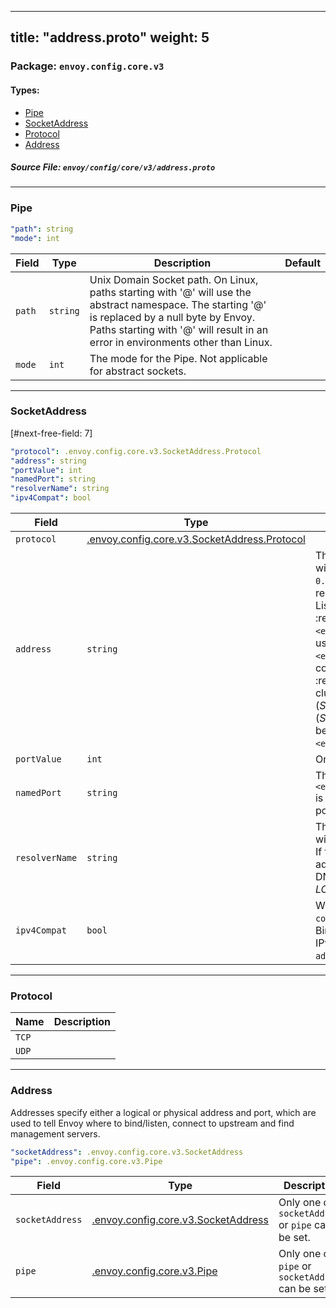 
---
title: "address.proto"
weight: 5
---

<!-- Code generated by solo-kit. DO NOT EDIT. -->


### Package: `envoy.config.core.v3` 
#### Types:


- [Pipe](#pipe)
- [SocketAddress](#socketaddress)
- [Protocol](#protocol)
- [Address](#address)
  



##### Source File: `envoy/config/core/v3/address.proto`





---
### Pipe



```yaml
"path": string
"mode": int

```

| Field | Type | Description | Default |
| ----- | ---- | ----------- |----------- | 
| `path` | `string` | Unix Domain Socket path. On Linux, paths starting with '@' will use the abstract namespace. The starting '@' is replaced by a null byte by Envoy. Paths starting with '@' will result in an error in environments other than Linux. |  |
| `mode` | `int` | The mode for the Pipe. Not applicable for abstract sockets. |  |




---
### SocketAddress

 
[#next-free-field: 7]

```yaml
"protocol": .envoy.config.core.v3.SocketAddress.Protocol
"address": string
"portValue": int
"namedPort": string
"resolverName": string
"ipv4Compat": bool

```

| Field | Type | Description | Default |
| ----- | ---- | ----------- |----------- | 
| `protocol` | [.envoy.config.core.v3.SocketAddress.Protocol](../address.proto.sk/#protocol) |  |  |
| `address` | `string` | The address for this socket. :ref:`Listeners <config_listeners>` will bind to the address. An empty address is not allowed. Specify ``0.0.0.0`` or ``::`` to bind to any address. [#comment:TODO(zuercher) reinstate when implemented: It is possible to distinguish a Listener address via the prefix/suffix matching in :ref:`FilterChainMatch <envoy_api_msg_config.listener.v3.FilterChainMatch>`.] When used within an upstream :ref:`BindConfig <envoy_api_msg_config.core.v3.BindConfig>`, the address controls the source address of outbound connections. For :ref:`clusters <envoy_api_msg_config.cluster.v3.Cluster>`, the cluster type determines whether the address must be an IP (*STATIC* or *EDS* clusters) or a hostname resolved by DNS (*STRICT_DNS* or *LOGICAL_DNS* clusters). Address resolution can be customized via :ref:`resolver_name <envoy_api_field_config.core.v3.SocketAddress.resolver_name>`. |  |
| `portValue` | `int` |  Only one of `portValue` or `namedPort` can be set. |  |
| `namedPort` | `string` | This is only valid if :ref:`resolver_name <envoy_api_field_config.core.v3.SocketAddress.resolver_name>` is specified below and the named resolver is capable of named port resolution. Only one of `namedPort` or `portValue` can be set. |  |
| `resolverName` | `string` | The name of the custom resolver. This must have been registered with Envoy. If this is empty, a context dependent default applies. If the address is a concrete IP address, no resolution will occur. If address is a hostname this should be set for resolution other than DNS. Specifying a custom resolver with *STRICT_DNS* or *LOGICAL_DNS* will generate an error at runtime. |  |
| `ipv4Compat` | `bool` | When binding to an IPv6 address above, this enables `IPv4 compatibility <https://tools.ietf.org/html/rfc3493#page-11>`_. Binding to ``::`` will allow both IPv4 and IPv6 connections, with peer IPv4 addresses mapped into IPv6 space as ``::FFFF:<IPv4-address>``. |  |




---
### Protocol



| Name | Description |
| ----- | ----------- | 
| `TCP` |  |
| `UDP` |  |




---
### Address

 
Addresses specify either a logical or physical address and port, which are
used to tell Envoy where to bind/listen, connect to upstream and find
management servers.

```yaml
"socketAddress": .envoy.config.core.v3.SocketAddress
"pipe": .envoy.config.core.v3.Pipe

```

| Field | Type | Description | Default |
| ----- | ---- | ----------- |----------- | 
| `socketAddress` | [.envoy.config.core.v3.SocketAddress](../address.proto.sk/#socketaddress) |  Only one of `socketAddress` or `pipe` can be set. |  |
| `pipe` | [.envoy.config.core.v3.Pipe](../address.proto.sk/#pipe) |  Only one of `pipe` or `socketAddress` can be set. |  |





<!-- Start of HubSpot Embed Code -->
<script type="text/javascript" id="hs-script-loader" async defer src="//js.hs-scripts.com/5130874.js"></script>
<!-- End of HubSpot Embed Code -->
